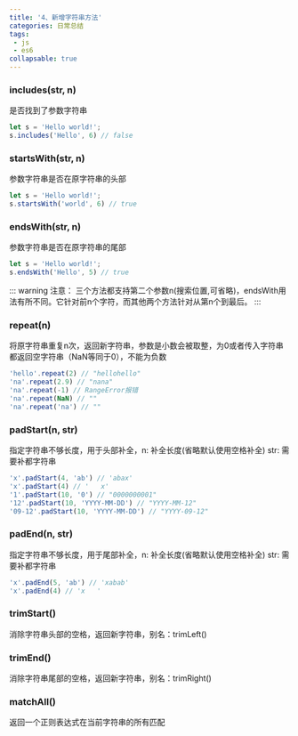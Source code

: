 ```yaml
---
title: '4、新增字符串方法'
categories: 日常总结
tags:
 - js
 - es6
collapsable: true
---
```


### includes(str, n)
是否找到了参数字符串
```js
let s = 'Hello world!';
s.includes('Hello', 6) // false
```

### startsWith(str, n)
参数字符串是否在原字符串的头部
```js
let s = 'Hello world!';
s.startsWith('world', 6) // true
```

### endsWith(str, n)
参数字符串是否在原字符串的尾部
```js
let s = 'Hello world!';
s.endsWith('Hello', 5) // true
```
::: warning 注意：
三个方法都支持第二个参数n(搜索位置,可省略)，endsWith用法有所不同。它针对前n个字符，而其他两个方法针对从第n个到最后。
:::

### repeat(n)
将原字符串重复n次，返回新字符串，参数是小数会被取整，为0或者传入字符串都返回空字符串（NaN等同于0），不能为负数
```js
'hello'.repeat(2) // "hellohello"
'na'.repeat(2.9) // "nana"
'na'.repeat(-1) // RangeError报错
'na'.repeat(NaN) // ""
'na'.repeat('na') // ""
```

### padStart(n, str)
指定字符串不够长度，用于头部补全，n: 补全长度(省略默认使用空格补全)  str: 需要补都字符串
```js
'x'.padStart(4, 'ab') // 'abax'
'x'.padStart(4) // '   x'
'1'.padStart(10, '0') // "0000000001"
'12'.padStart(10, 'YYYY-MM-DD') // "YYYY-MM-12"
'09-12'.padStart(10, 'YYYY-MM-DD') // "YYYY-09-12"
```

### padEnd(n, str)
指定字符串不够长度，用于尾部补全，n: 补全长度(省略默认使用空格补全)  str: 需要补都字符串
```js
'x'.padEnd(5, 'ab') // 'xabab'
'x'.padEnd(4) // 'x   '
```

### trimStart()
消除字符串头部的空格，返回新字符串，别名：trimLeft()

### trimEnd()
消除字符串尾部的空格，返回新字符串，别名：trimRight()

### matchAll()
返回一个正则表达式在当前字符串的所有匹配
